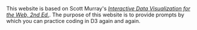 This website is based on Scott Murray's [*Interactive Data Visualization for the Web, 2nd Ed.*](https://alignedleft.com/work/d3-book-2e). The purpose of this website is to provide prompts by which you can practice coding in D3 again and again.  

